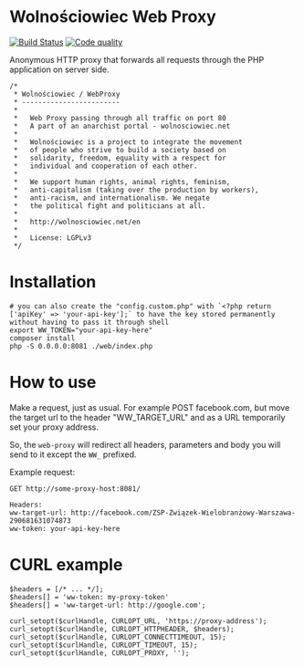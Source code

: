 Wolnościowiec Web Proxy
=======================

[![Build Status](https://travis-ci.org/Wolnosciowiec/webproxy.svg?branch=master)](https://travis-ci.org/Wolnosciowiec/webproxy)
[![Code quality](https://scrutinizer-ci.com/g/Wolnosciowiec/webproxy/badges/quality-score.png?b=master)](https://scrutinizer-ci.com/g/Wolnosciowiec/webproxy/)

Anonymous HTTP proxy that forwards all requests through the PHP application
on server side.

```
/*
 * Wolnościowiec / WebProxy
 * ------------------------
 *
 *   Web Proxy passing through all traffic on port 80
 *   A part of an anarchist portal - wolnosciowiec.net
 *
 *   Wolnościowiec is a project to integrate the movement
 *   of people who strive to build a society based on
 *   solidarity, freedom, equality with a respect for
 *   individual and cooperation of each other.
 *
 *   We support human rights, animal rights, feminism,
 *   anti-capitalism (taking over the production by workers),
 *   anti-racism, and internationalism. We negate
 *   the political fight and politicians at all.
 *
 *   http://wolnosciowiec.net/en
 *
 *   License: LGPLv3
 */
````

Installation
============

```
# you can also create the "config.custom.php" with `<?php return ['apiKey' => 'your-api-key'];` to have the key stored permanently without having to pass it through shell
export WW_TOKEN="your-api-key-here" 
composer install
php -S 0.0.0.0:8081 ./web/index.php
```

How to use
==========

Make a request, just as usual. For example POST facebook.com, but move the target url to the header "WW_TARGET_URL"
and as a URL temporarily set your proxy address.

So, the `web-proxy` will redirect all headers, parameters and body you will send to it except the `WW_` prefixed.

Example request:

```
GET http://some-proxy-host:8081/

Headers:
ww-target-url: http://facebook.com/ZSP-Związek-Wielobranżowy-Warszawa-290681631074873
ww-token: your-api-key-here
```

CURL example
============

```
$headers = [/* ... */];
$headers[] = 'ww-token: my-proxy-token'
$headers[] = 'ww-target-url: http://google.com';

curl_setopt($curlHandle, CURLOPT_URL, 'https://proxy-address');
curl_setopt($curlHandle, CURLOPT_HTTPHEADER, $headers);
curl_setopt($curlHandle, CURLOPT_CONNECTTIMEOUT, 15);
curl_setopt($curlHandle, CURLOPT_TIMEOUT, 15);
curl_setopt($curlHandle, CURLOPT_PROXY, '');
```
